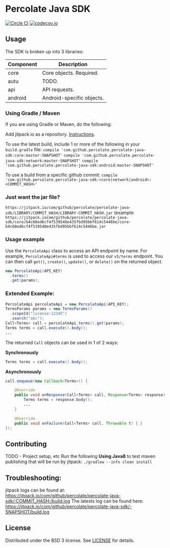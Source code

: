 # Percolate Java SDK

[![Circle CI](https://circleci.com/gh/percolate/percolate-java-sdk.svg?style=svg)](https://circleci.com/gh/percolate/percolate-java-sdk)
[![codecov.io](https://codecov.io/github/percolate/percolate-java-sdk/coverage.svg?branch=master)](https://codecov.io/github/percolate/percolate-java-sdk?branch=master)

## Usage

The SDK is broken up into 3 libraries:

| Component | Description                      |
|-----------|----------------------------------|
| core      | Core objects.  Required.         |
| autu      | TODO.                            |
| api       | API requests.                    |
| android   | Android-specific objects.        |
   

### Using Gradle / Maven
If you are using Gradle or Maven, do the following:

Add jitpack.io as a repository.  [Instructions](https://jitpack.io/docs/#how-to).

To use the latest build, include 1 or more of the following in your `build.gradle` file: 
`compile 'com.github.percolate.percolate-java-sdk:core:master-SNAPSHOT'`
`compile 'com.github.percolate.percolate-java-sdk:network:master-SNAPSHOT'`
`compile 'com.github.percolate.percolate-java-sdk:android:master-SNAPSHOT'`

To use a build from a specific github commit: `compile 'com.github.percolate.percolate-java-sdk:<core|network|android>:<COMMIT_HASH>'`

### Just want the jar file?
`https://jitpack.io/com/github/percolate/percolate-java-sdk/LIBRARY/COMMIT_HASH/LIBRARY-COMMIT_HASH.jar`
(example: `https://jitpack.iocom/github/percolate/percolate-java-sdk/core/b4c68ed6cf4f539548e435fbd95bbf614c5446be/core-b4c68ed6cf4f539548e435fbd95bbf614c5446be.jar`

### Usage example

Use the `PercolateApi` class to access an API endpoint by name.   For example, `PercolateApi#terms` is used to access
our `v5/terms` endpoint.  You can then call `get()`, `create()`, `update()`, or `delete()` on the returned object.

```java
new PercolateApi(API_KEY)
  .terms()
  .get(params);
```

### Extended Example:
```java
PercolateApi percolateApi = new PercolateApi(API_KEY);
TermsParams params = new TermsParams()
  .scopeId("license:12345")
  .search("abc");
Call<Terms> call = percolateApi.terms().get(params);
Terms terms = call.execute().body();  
...  
```

The returned `Call` objects can be used in 1 of 2 ways:

**Synchronously**
```java
Terms terms = call.execute().body();
```

**Asynchronously**
```java
call.enqueue(new Callback<Terms>() {

    @Override
    public void onResponse(Call<Terms> call, Response<Terms> response) {
        Terms terms = response.body();
        ...
    }

    @Override
    public void onFailure(Call<Terms> call, Throwable t) { }    
});
```

## Contributing
TODO - Project setup, etc
Run the following **Using Java8** to test maven publishing that will be run by jitpack: `./gradlew --info clean install`

## Troubleshooting:
jitpack logs can be found at: https://jitpack.io/com/github/percolate/percolate-java-sdk/:COMMIT_HASH:/build.log
The latests log can be found here: https://jitpack.io/com/github/percolate/percolate-java-sdk/-SNAPSHOT/build.log

## License
Distributed under the BSD 3 license. See [LICENSE](LICENSE.txt) for details.

